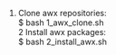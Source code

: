 1. Clone awx repositories: <br />
   $ bash 1_awx_clone.sh  <br />
2 Install awx packages: <br />
   $ bash 2_install_awx.sh

